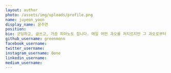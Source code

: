 ```yaml
---
layout: author
photo: /assets/img/uploads/profile.png
name: juyeon_yoon
display_name: 윤주연
position:
bio: 코딩하고, 글쓰고, 가끔 피아노도 칩니다. 매일 어떤 과오를 저지르지만 그 과오로부터 성장할 것을 믿으며 스스로를 미워하지 않으려 노력합니다.
github_username: greenmonn
facebook_username:
twitter_username:
instagram_username: 0one
linkedin_username:
medium_username:
---
```

